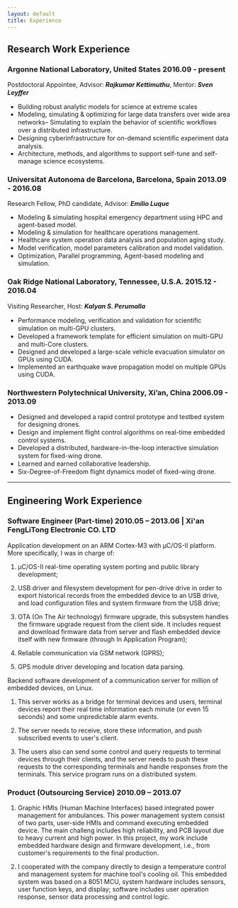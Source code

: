 ```yaml
---
layout: default
title: Experience
---
```


## Research Work Experience
### Argonne National Laboratory, United States 2016.09 - present 
Postdoctoral Appointee, Advisor: ___Rajkumar Kettimuthu___, Mentor: ___Sven Leyﬀer___

- Building robust analytic models for science at extreme scales
- Modeling, simulating & optimizing for large data transfers over wide area networks– Simulating to explain the behavior of scientiﬁc workﬂows over a distributed infrastructure. 
- Designing cyberinfrastructure for on-demand scientiﬁc experiment data analysis. 
- Architecture, methods, and algorithms to support self-tune and self-manage science ecosystems.

### Universitat Autonoma de Barcelona, Barcelona, Spain 2013.09 - 2016.08
Research Fellow, PhD candidate, Advisor: ___Emilio Luque___

- Modeling & simulating hospital emergency department using HPC and agent-based model. 
- Modeling & simulation for healthcare operations management.
- Healthcare system operation data analysis and population aging study.
- Model veriﬁcation, model parameters calibration and model validation. 
- Optimization, Parallel programming, Agent-based modeling and simulation. 

### Oak Ridge National Laboratory, Tennessee, U.S.A. 2015.12 - 2016.04
Visiting Researcher, Host: ___Kalyan S. Perumalla___

- Performance modeling, veriﬁcation and validation for scientiﬁc simulation on multi-GPU clusters. 
- Developed a framework template for eﬃcient simulation on multi-GPU and multi-Core clusters. 
- Designed and developed a large-scale vehicle evacuation simulator on GPUs using CUDA. 
- Implemented an earthquake wave propagation model on multiple GPUs using CUDA. 

### Northwestern Polytechnical University, Xi’an, China 2006.09 - 2013.09

- Designed and developed a rapid control prototype and testbed system for designing drones. 
- Design and implement ﬂight control algorithms on real-time embedded control systems. 
- Developed a distributed, hardware-in-the-loop interactive simulation system for ﬁxed-wing drone. 
- Learned and earned collaborative leadership. 
- Six-Degree-of-Freedom ﬂight dynamics model of ﬁxed-wing drone.

---

## Engineering Work Experience
### Software Engineer (Part-time) 2010.05 – 2013.06 | Xi'an FengLiTong Electronic CO. LTD
Application development on an ARM Cortex-M3 with μC/OS-II platform. More specifically, I was in charge of: 

1. μC/OS-II real-time operating system porting and public library development; 

2. USB driver and filesystem development for pen-drive drive in order to export historical records from the embedded device to an USB drive, and load configuration files and system firmware from the USB drive; 

3. OTA (On The Air technology) firmware upgrade, this subsystem handles the firmware upgrade request from the client side. It includes request and download firmware data from server and flash embedded device itself with new firmware (through In Application Program); 

4. Reliable communication via GSM network (GPRS); 

5. GPS module driver developing and location data parsing. 

Backend software development of a communication server for million of embedded devices, on Linux. 

1. This server works as a bridge for terminal devices and users, terminal devices report their real time information each minute (or even 15 seconds) and some unpredictable alarm events. 

2. The server needs to receive, store these information, and push subscribed events to user's client. 

3. The users also can send some control and query requests to terminal devices through their clients, and the server needs to push these requests to the corresponding terminals and handle responses from the terminals. This service program runs on a distributed system.

### Product (Outsourcing Service) 2010.09 – 2013.07
1. Graphic HMIs (Human Machine Interfaces) based integrated power management for ambulances. This power management system consist of two parts, user-side HMIs and command executing embedded device. The main challeng includes high reliability, and PCB layout due to heavy current and high power. In this project, my work include embedded hardware design and firmware development, i.e., from customer's requirements to the final production. 

2. I cooperated with the company directly to design a temperature control and management system for machine tool's cooling oil. This embedded system was based on a 8051 MCU, system hardware includes sensors, user function keys, and display; software includes user operation response, sensor data processing and control logic.